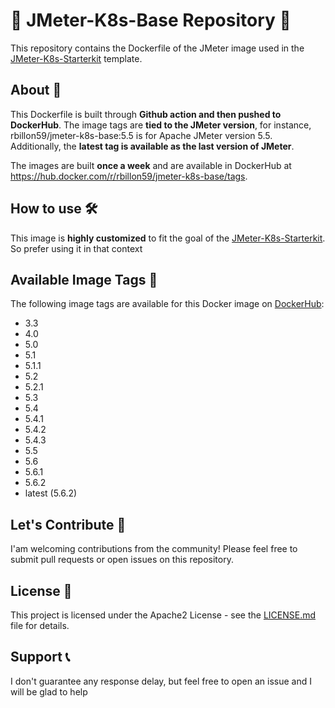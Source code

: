 🚀 JMeter-K8s-Base Repository 🐳
================================

This repository contains the Dockerfile of the JMeter image used in the [JMeter-K8s-Starterkit](https://github.com/Rbillon59/jmeter-k8s-starterkit) template.

About 📝
--------

This Dockerfile is built through **Github action and then pushed to DockerHub**. The image tags are **tied to the JMeter version**, for instance, rbillon59/jmeter-k8s-base:5.5 is for Apache JMeter version 5.5. Additionally, the **latest tag is available as the last version of JMeter**.

The images are built **once a week** and are available in DockerHub at https://hub.docker.com/r/rbillon59/jmeter-k8s-base/tags.

How to use 🛠️
--------------

This image is **highly customized** to fit the goal of the [JMeter-K8s-Starterkit](https://github.com/Rbillon59/jmeter-k8s-starterkit). So prefer using it in that context

Available Image Tags 🐳
-------------------- 
The following image tags are available for this Docker image on [DockerHub](https://hub.docker.com/r/rbillon59/jmeter-k8s-base/tags?page=1&ordering=-name):

- 3.3
- 4.0
- 5.0
- 5.1
- 5.1.1
- 5.2
- 5.2.1
- 5.3
- 5.4
- 5.4.1
- 5.4.2
- 5.4.3
- 5.5
- 5.6
- 5.6.1
- 5.6.2
- latest (5.6.2)

Let's Contribute 🤝
-------------------

I'am welcoming contributions from the community! Please feel free to submit pull requests or open issues on this repository.

License 🔑
----------

This project is licensed under the Apache2 License - see the [LICENSE.md](LICENSE.md) file for details.

Support 📞
----------

I don't guarantee any response delay, but feel free to open an issue and I will be glad to help
